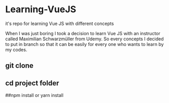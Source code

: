 # Learning-VueJS
it's repo for learning Vue JS with different concepts

When I was just boring I took a decision to learn Vue JS with an instructor called Maximilian Schwarzmüller from Udemy. So every concepts I decided to put in branch so that it can be easily for every one who wants to learn by my codes.

## git clone 

## cd project folder

##npm install or yarn install
